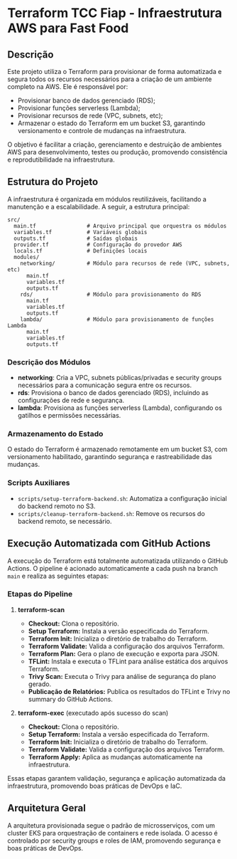 # Terraform TCC Fiap - Infraestrutura AWS para Fast Food

## Descrição

Este projeto utiliza o Terraform para provisionar de forma automatizada e segura todos os recursos necessários para a criação de um ambiente completo na AWS. Ele é responsável por:

* Provisionar banco de dados gerenciado (RDS);
* Provisionar funções serverless (Lambda);
* Provisionar recursos de rede (VPC, subnets, etc);
* Armazenar o estado do Terraform em um bucket S3, garantindo versionamento e controle de mudanças na infraestrutura.

O objetivo é facilitar a criação, gerenciamento e destruição de ambientes AWS para desenvolvimento, testes ou produção, promovendo consistência e reprodutibilidade na infraestrutura.

## Estrutura do Projeto

A infraestrutura é organizada em módulos reutilizáveis, facilitando a manutenção e a escalabilidade. A seguir, a estrutura principal:

```
src/
  main.tf                # Arquivo principal que orquestra os módulos
  variables.tf           # Variáveis globais
  outputs.tf             # Saídas globais
  provider.tf            # Configuração do provedor AWS
  locals.tf              # Definições locais
  modules/
    networking/          # Módulo para recursos de rede (VPC, subnets, etc)
      main.tf
      variables.tf
      outputs.tf
    rds/                 # Módulo para provisionamento do RDS
      main.tf
      variables.tf
      outputs.tf
    lambda/              # Módulo para provisionamento de funções Lambda
      main.tf
      variables.tf
      outputs.tf
```

### Descrição dos Módulos

- **networking**: Cria a VPC, subnets públicas/privadas e security groups necessários para a comunicação segura entre os recursos.
- **rds**: Provisiona o banco de dados gerenciado (RDS), incluindo as configurações de rede e segurança.
- **lambda**: Provisiona as funções serverless (Lambda), configurando os gatilhos e permissões necessárias.

### Armazenamento do Estado

O estado do Terraform é armazenado remotamente em um bucket S3, com versionamento habilitado, garantindo segurança e rastreabilidade das mudanças.

### Scripts Auxiliares

- `scripts/setup-terraform-backend.sh`: Automatiza a configuração inicial do backend remoto no S3.
- `scripts/cleanup-terraform-backend.sh`: Remove os recursos do backend remoto, se necessário.

## Execução Automatizada com GitHub Actions

A execução do Terraform está totalmente automatizada utilizando o GitHub Actions. O pipeline é acionado automaticamente a cada push na branch `main` e realiza as seguintes etapas:

### Etapas do Pipeline

1. **terraform-scan**
   - **Checkout:** Clona o repositório.
   - **Setup Terraform:** Instala a versão especificada do Terraform.
   - **Terraform Init:** Inicializa o diretório de trabalho do Terraform.
   - **Terraform Validate:** Valida a configuração dos arquivos Terraform.
   - **Terraform Plan:** Gera o plano de execução e exporta para JSON.
   - **TFLint:** Instala e executa o TFLint para análise estática dos arquivos Terraform.
   - **Trivy Scan:** Executa o Trivy para análise de segurança do plano gerado.
   - **Publicação de Relatórios:** Publica os resultados do TFLint e Trivy no summary do GitHub Actions.

2. **terraform-exec** (executado após sucesso do scan)
   - **Checkout:** Clona o repositório.
   - **Setup Terraform:** Instala a versão especificada do Terraform.
   - **Terraform Init:** Inicializa o diretório de trabalho do Terraform.
   - **Terraform Validate:** Valida a configuração dos arquivos Terraform.
   - **Terraform Apply:** Aplica as mudanças automaticamente na infraestrutura.

Essas etapas garantem validação, segurança e aplicação automatizada da infraestrutura, promovendo boas práticas de DevOps e IaC.

## Arquitetura Geral

A arquitetura provisionada segue o padrão de microsserviços, com um cluster EKS para orquestração de containers e rede isolada. O acesso é controlado por security groups e roles de IAM, promovendo segurança e boas práticas de DevOps.
